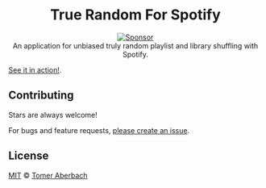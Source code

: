 <h1 align="center">
  True Random For Spotify
</h1>

<div align="center">
  <a href="https://github.com/sponsors/TomerAberbach">
    <img src="https://img.shields.io/static/v1?label=Sponsor&message=%E2%9D%A4&logo=GitHub&color=%23fe8e86" alt="Sponsor">
  </a>
</div>

<div align="center">
  An application for unbiased truly random playlist and library shuffling with Spotify.
</div>

[See it in action!](https://spotify-true-random.tomeraberba.ch).

## Contributing

Stars are always welcome!

For bugs and feature requests,
[please create an issue](https://github.com/TomerAberbach/spotify-true-random/issues/new).

## License

[MIT](https://github.com/TomerAberbach/spotify-true-random/blob/main/license) ©
[Tomer Aberbach](https://github.com/TomerAberbach)

